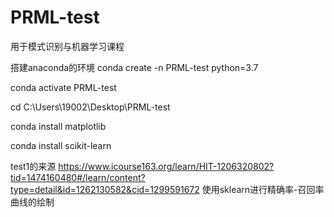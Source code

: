 # PRML-test
用于模式识别与机器学习课程

搭建anaconda的环境
conda create -n PRML-test python=3.7

conda activate PRML-test

cd C:\Users\19002\Desktop\PRML-test

conda install matplotlib

conda install scikit-learn

test1的来源
https://www.icourse163.org/learn/HIT-1206320802?tid=1474160480#/learn/content?type=detail&id=1262130582&cid=1299591672
使用sklearn进行精确率-召回率曲线的绘制